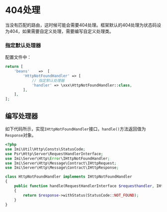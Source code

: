 # 404处理

当没有匹配的路由，这时候可能会需要404处理。框架默认的404处理为状态码设为404，如果需要自定义处理，需要编写自定义处理类。

### 指定默认处理器

配置文件中：

```php
return [
    'beans'    =>  [
        'HttpNotFoundHandler' => [
            // 指定默认处理器
            'handler' => \xxx\HttpNotFoundHandler::class,
        ],
    ],
];
```

## 编写处理器

如下代码所示，实现`IHttpNotFoundHandler`接口，`handle()`方法返回值为`Response`对象。

```php
<?php
use Imi\Util\Http\Consts\StatusCode;
use Psr\Http\Server\RequestHandlerInterface;
use Imi\Server\Http\Error\IHttpNotFoundHandler;
use Imi\Server\Http\Message\Contract\IHttpRequest;
use Imi\Server\Http\Message\Contract\IHttpResponse;

class HttpNotFoundHandler implements IHttpNotFoundHandler
{
    public function handle(RequestHandlerInterface $requesthandler, IHttpRequest $request, IHttpResponse $response): IHttpResponse
    {
        return $response->withStatus(StatusCode::NOT_FOUND);
    }
}
```
